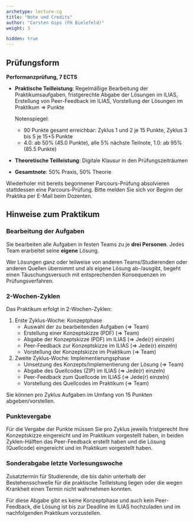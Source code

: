 ```yaml
---
archetype: lecture-cg
title: "Note und Credits"
author: "Carsten Gips (FH Bielefeld)"
weight: 3

hidden: true
---
```



## Prüfungsform

**Performanzprüfung, 7 ECTS**

-   **Praktische Teilleistung**:
    Regelmäßige Bearbeitung der Praktikumsaufgaben,
    fristgerechte Abgabe der Lösungen im ILIAS,
    Erstellung von Peer-Feedback im ILIAS,
    Vorstellung der Lösungen im Praktikum => Punkte

    Notenspiegel:
    -   90 Punkte gesamt erreichbar: Zyklus 1 und 2 je 15 Punkte, Zyklus 3 bis 5 je 15+5 Punkte
    -   4.0: ab 50% (45.0 Punkte), alle 5% nächste Teilnote, 1.0: ab 95% (85.5 Punkte)

-   **Theoretische Teilleistung**:
    Digitale Klausur in den Prüfungszeiträumen

-   **Gesamtnote**:
    50% Praxis, 50% Theorie

Wiederholer mit bereits begonnener Parcours-Prüfung absolvieren stattdessen eine Parcours-Prüfung.
Bitte melden Sie sich vor Beginn der Praktika per E-Mail beim Dozenten.


## Hinweise zum Praktikum

### Bearbeitung der Aufgaben

Sie bearbeiten alle Aufgaben in festen Teams zu je **drei Personen**. Jedes Team erarbeitet seine
**eigene** Lösung.

Wer Lösungen ganz oder teilweise von anderen Teams/Studierenden oder anderen Quellen übernimmt
und als eigene Lösung ab-/ausgibt, begeht einen Täuschungsversuch mit entsprechenden Konsequenzen
im Prüfungsverfahren.

### 2-Wochen-Zyklen

Das Praktikum erfolgt in 2-Wochen-Zyklen:

1.  Erste Zyklus-Woche: Konzeptphase
    -   Auswahl der zu bearbeitenden Aufgaben (=> Team)
    -   Erstellung einer Konzeptskizze (PDF) (=> Team)
    -   Abgabe der Konzeptskizze (PDF) im ILIAS (=> Jede(r) einzeln)
    -   Peer-Feedback zur Konzeptskizze im ILIAS (=> Jede(r) einzeln)
    -   Vorstellung der Konzeptskizze im Praktikum (=> Team)
2.  Zweite Zyklus-Woche: Implementierungsphase
    -   Umsetzung des Konzepts/Implementierung der Lösung (=> Team)
    -   Abgabe des Quellcodes (ZIP) im ILIAS (=> Jede(r) einzeln)
    -   Peer-Feedback zum Quellcode im ILIAS (=> Jede(r) einzeln)
    -   Vorstellung des Quellcodes im Praktikum (=> Team)

Sie können pro Zyklus Aufgaben im Umfang von 15 Punkten abgeben/vorstellen.

### Punktevergabe

Für die Vergabe der Punkte müssen Sie pro Zyklus jeweils fristgerecht
Ihre Konzeptskizze eingereicht und im Praktikum vorgestellt haben,
in beiden Zyklen-Hälften das Peer-Feedback erstellt haben und
die Lösung (Quellcode) eingereicht und im Praktikum vorgestellt haben.

### Sonderabgabe letzte Vorlesungswoche

Zusatztermin für Studierende, die bis dahin unterhalb der Bestehensschwelle für die praktische
Teilleistung liegen oder die wegen Krankheit einen Termin nicht wahrnehmen konnten.

Für diese Abgabe gibt es keine Konzeptphase und auch kein Peer-Feedback, die Lösung ist bis
zur Deadline im ILIAS hochzuladen und im nachfolgenden Praktikum vorzustellen.
